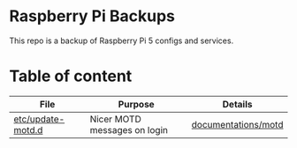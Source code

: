 # Raspberry Pi Backups

This repo is a backup of Raspberry Pi 5 configs and services.

# Table of content

| File                                   | Purpose                      | Details                                              |
| -------------------------------------- | ---------------------------- | ---------------------------------------------------- |
| [etc/update-motd.d](etc/update-motd.d) | Nicer MOTD messages on login | [documentations/motd](documentations/motd/README.md) |
